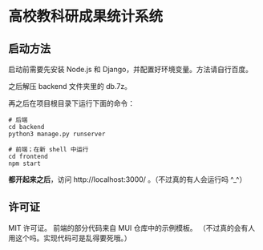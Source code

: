 # 高校教科研成果统计系统
## 启动方法
启动前需要先安装 Node.js 和 Django，并配置好环境变量。方法请自行百度。  

之后解压 backend 文件夹里的 db.7z。  

再之后在项目根目录下运行下面的命令：  

```shell
# 后端
cd backend
python3 manage.py runserver

# 前端；在新 shell 中运行
cd frontend
npm start
```

**都开起来之后**，访问 http://localhost:3000/ 。（不过真的有人会运行吗 ^_^）  

## 许可证
MIT 许可证。
前端的部分代码来自 MUI 仓库中的示例模板。
（不过真的会有人用这个吗。实现代码可是乱得要死哦。）
